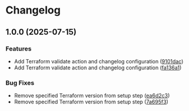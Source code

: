 # Changelog

## 1.0.0 (2025-07-15)


### Features

* Add Terraform validate action and changelog configuration ([9101dac](https://github.com/rekiemfaxaf/gha-release-please-demo/commit/9101dac645789759094bddb04a4dcf18afba9dbb))
* Add Terraform validate action and changelog configuration ([fa136a1](https://github.com/rekiemfaxaf/gha-release-please-demo/commit/fa136a1530cfa7e39156e2576fe3f39a5bef55fd))


### Bug Fixes

* Remove specified Terraform version from setup step ([ea6d2c3](https://github.com/rekiemfaxaf/gha-release-please-demo/commit/ea6d2c39b4084a2d6be900f6513a68b1d20ea28a))
* Remove specified Terraform version from setup step ([7a695f3](https://github.com/rekiemfaxaf/gha-release-please-demo/commit/7a695f3f045fb92f98267976a3f294f79d20ad61))
